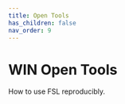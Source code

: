 ```yaml
---
title: Open Tools
has_children: false
nav_order: 9
---
```


# WIN Open Tools
How to use FSL reproducibly.
